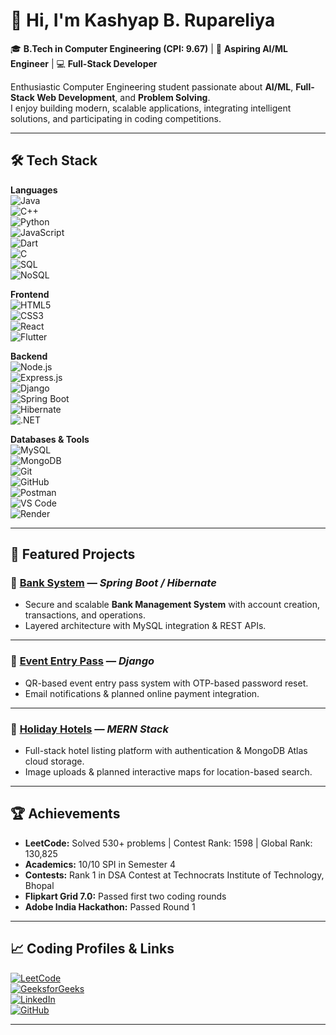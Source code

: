 # 👋 Hi, I'm Kashyap B. Rupareliya

🎓 **B.Tech in Computer Engineering (CPI: 9.67)** | 🤖 **Aspiring AI/ML Engineer** | 💻 **Full-Stack Developer**  

Enthusiastic Computer Engineering student passionate about **AI/ML**, **Full-Stack Web Development**, and **Problem Solving**.  
I enjoy building modern, scalable applications, integrating intelligent solutions, and participating in coding competitions.  

---

## 🛠 Tech Stack  

**Languages**  
![Java](https://img.shields.io/badge/Java-%23ED8B00.svg?style=for-the-badge&logo=openjdk&logoColor=white)  
![C++](https://img.shields.io/badge/C++-%2300599C.svg?style=for-the-badge&logo=c%2B%2B&logoColor=white)  
![Python](https://img.shields.io/badge/Python-%233776AB.svg?style=for-the-badge&logo=python&logoColor=white)  
![JavaScript](https://img.shields.io/badge/JavaScript-%23F7DF1E.svg?style=for-the-badge&logo=javascript&logoColor=black)  
![Dart](https://img.shields.io/badge/Dart-%230175C2.svg?style=for-the-badge&logo=dart&logoColor=white)  
![C](https://img.shields.io/badge/C-%2300599C.svg?style=for-the-badge&logo=c&logoColor=white)  
![SQL](https://img.shields.io/badge/SQL-%23025E8C.svg?style=for-the-badge&logo=sqlite&logoColor=white)  
![NoSQL](https://img.shields.io/badge/NoSQL-%2347A248.svg?style=for-the-badge&logo=mongodb&logoColor=white)  

**Frontend**  
![HTML5](https://img.shields.io/badge/HTML5-%23E34F26.svg?style=for-the-badge&logo=html5&logoColor=white)  
![CSS3](https://img.shields.io/badge/CSS3-%231572B6.svg?style=for-the-badge&logo=css3&logoColor=white)  
![React](https://img.shields.io/badge/React-%2361DAFB.svg?style=for-the-badge&logo=react&logoColor=black)  
![Flutter](https://img.shields.io/badge/Flutter-%2302569B.svg?style=for-the-badge&logo=flutter&logoColor=white)  

**Backend**  
![Node.js](https://img.shields.io/badge/Node.js-%23339933.svg?style=for-the-badge&logo=node.js&logoColor=white)  
![Express.js](https://img.shields.io/badge/Express.js-%23000000.svg?style=for-the-badge&logo=express&logoColor=white)  
![Django](https://img.shields.io/badge/Django-%23092E20.svg?style=for-the-badge&logo=django&logoColor=white)  
![Spring Boot](https://img.shields.io/badge/Spring%20Boot-%236DB33F.svg?style=for-the-badge&logo=springboot&logoColor=white)  
![Hibernate](https://img.shields.io/badge/Hibernate-%23596C6C.svg?style=for-the-badge&logo=hibernate&logoColor=white)  
![.NET](https://img.shields.io/badge/.NET-%23512BD4.svg?style=for-the-badge&logo=dotnet&logoColor=white)  

**Databases & Tools**  
![MySQL](https://img.shields.io/badge/MySQL-%234479A1.svg?style=for-the-badge&logo=mysql&logoColor=white)  
![MongoDB](https://img.shields.io/badge/MongoDB-%2347A248.svg?style=for-the-badge&logo=mongodb&logoColor=white)  
![Git](https://img.shields.io/badge/Git-%23F05032.svg?style=for-the-badge&logo=git&logoColor=white)  
![GitHub](https://img.shields.io/badge/GitHub-%23181717.svg?style=for-the-badge&logo=github&logoColor=white)  
![Postman](https://img.shields.io/badge/Postman-%23FF6C37.svg?style=for-the-badge&logo=postman&logoColor=white)  
![VS Code](https://img.shields.io/badge/VS%20Code-%23007ACC.svg?style=for-the-badge&logo=visualstudiocode&logoColor=white)  
![Render](https://img.shields.io/badge/Render-%230046E2.svg?style=for-the-badge&logo=render&logoColor=white)  

---

## 🚀 Featured Projects  

### 📌 [Bank System](https://github.com/kashyap-1811/Sem-IV_JT) — *Spring Boot / Hibernate*  
- Secure and scalable **Bank Management System** with account creation, transactions, and operations.  
- Layered architecture with MySQL integration & REST APIs.  

---

### 📌 [Event Entry Pass](https://github.com/kashyap-1811/Sem-IV_Django) — *Django*  
- QR-based event entry pass system with OTP-based password reset.  
- Email notifications & planned online payment integration.  

---

### 📌 [Holiday Hotels](https://github.com/kashyap-1811/AirBnb-Replica) — *MERN Stack*  
- Full-stack hotel listing platform with authentication & MongoDB Atlas cloud storage.  
- Image uploads & planned interactive maps for location-based search.  

---

## 🏆 Achievements  
- **LeetCode:** Solved 530+ problems | Contest Rank: 1598 | Global Rank: 130,825  
- **Academics:** 10/10 SPI in Semester 4  
- **Contests:** Rank 1 in DSA Contest at Technocrats Institute of Technology, Bhopal  
- **Flipkart Grid 7.0:** Passed first two coding rounds  
- **Adobe India Hackathon:** Passed Round 1  

---

## 📈 Coding Profiles & Links  
[![LeetCode](https://img.shields.io/badge/LeetCode-%23FFA116.svg?style=for-the-badge&logo=leetcode&logoColor=black)](https://leetcode.com/u/kashyaprupareliya1811/)  
[![GeeksforGeeks](https://img.shields.io/badge/GeeksforGeeks-%230F9D58.svg?style=for-the-badge&logo=geeksforgeeks&logoColor=white)](https://auth.geeksforgeeks.org/user/)  
[![LinkedIn](https://img.shields.io/badge/LinkedIn-%230A66C2.svg?style=for-the-badge&logo=linkedin&logoColor=white)](https://www.linkedin.com/in/kashyap-rupareliya-796353299/)  
[![GitHub](https://img.shields.io/badge/GitHub-%23181717.svg?style=for-the-badge&logo=github&logoColor=white)](https://github.com/kashyap-1811)  

---
